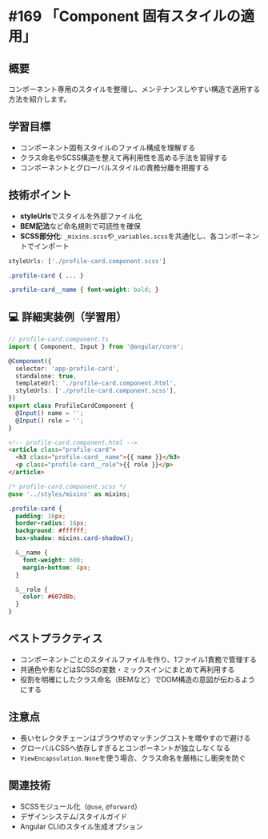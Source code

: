# #169 「Component 固有スタイルの適用」

## 概要
コンポーネント専用のスタイルを整理し、メンテナンスしやすい構造で適用する方法を紹介します。

## 学習目標
- コンポーネント固有スタイルのファイル構成を理解する
- クラス命名やSCSS構造を整えて再利用性を高める手法を習得する
- コンポーネントとグローバルスタイルの責務分離を把握する

## 技術ポイント
- **styleUrls**でスタイルを外部ファイル化
- **BEM記法**など命名規則で可読性を確保
- **SCSS部分化**: `_mixins.scss`や`_variables.scss`を共通化し、各コンポーネントでインポート

```typescript
styleUrls: ['./profile-card.component.scss']
```

```scss
.profile-card { ... }
```

```scss
.profile-card__name { font-weight: bold; }
```

## 💻 詳細実装例（学習用）
```typescript
// profile-card.component.ts
import { Component, Input } from '@angular/core';

@Component({
  selector: 'app-profile-card',
  standalone: true,
  templateUrl: './profile-card.component.html',
  styleUrls: ['./profile-card.component.scss'],
})
export class ProfileCardComponent {
  @Input() name = '';
  @Input() role = '';
}
```

```html
<!-- profile-card.component.html -->
<article class="profile-card">
  <h3 class="profile-card__name">{{ name }}</h3>
  <p class="profile-card__role">{{ role }}</p>
</article>
```

```scss
/* profile-card.component.scss */
@use '../styles/mixins' as mixins;

.profile-card {
  padding: 16px;
  border-radius: 16px;
  background: #ffffff;
  box-shadow: mixins.card-shadow();

  &__name {
    font-weight: 600;
    margin-bottom: 4px;
  }

  &__role {
    color: #607d8b;
  }
}
```

## ベストプラクティス
- コンポーネントごとのスタイルファイルを作り、1ファイル1責務で管理する
- 共通色や影などはSCSSの変数・ミックスインにまとめて再利用する
- 役割を明確にしたクラス命名（BEMなど）でDOM構造の意図が伝わるようにする

## 注意点
- 長いセレクタチェーンはブラウザのマッチングコストを増やすので避ける
- グローバルCSSへ依存しすぎるとコンポーネントが独立しなくなる
- `ViewEncapsulation.None`を使う場合、クラス命名を厳格にし衝突を防ぐ

## 関連技術
- SCSSモジュール化（`@use`, `@forward`）
- デザインシステム/スタイルガイド
- Angular CLIのスタイル生成オプション
